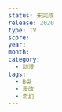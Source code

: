 ```yaml
---
status: 未完成
release: 2020
type: TV
score:
year:
month:
category:
  - 动漫
tags:
  - B类
  - 漫改
  - 奇幻
---
```


